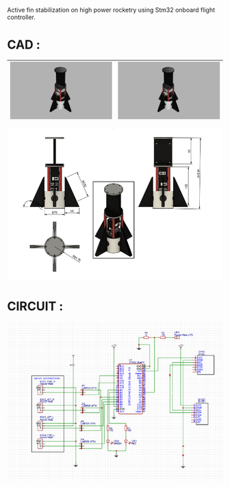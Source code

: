 Active fin stabilization on high power rocketry using Stm32 onboard flight controller.

# CAD :
| <img src= "IMAGES/combinbed v14.png" > | <img src="IMAGES/combinbed v14.png" > |
| --------------------------- | --------------------------- |


<img src="IMAGES/Screenshot 2025-05-09 195816.png" >

# CIRCUIT :
<img src= "IMAGES/Screenshot 2025-05-09 193417.png">
